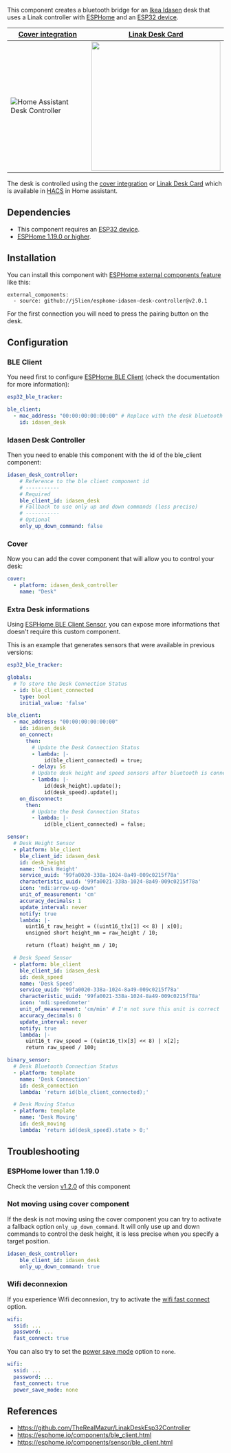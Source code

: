 This component creates a bluetooth bridge for an [Ikea Idasen](https://www.ikea.com/gb/en/p/idasen-desk-sit-stand-brown-dark-grey-s19280958/) desk that uses a Linak controller with [ESPHome](https://esphome.io) and an [ESP32 device](https://esphome.io/devices/esp32.html).

| [Cover integration](https://www.home-assistant.io/integrations/cover/) | [Linak Desk Card](https://github.com/IhorSyerkov/linak-desk-card)                                                              |
| ---------------------------------------------------------------------- | ------------------------------------------------------------------------------------------------------------------------------ |
| ![Home Assistant Desk Controller](ha-desk-controller.png)              | <img src="https://user-images.githubusercontent.com/9998984/107797805-a3a6c800-6d5b-11eb-863a-56ae0343995c.png" width="300" /> |

The desk is controlled using the [cover integration](https://www.home-assistant.io/integrations/cover/) or [Linak Desk Card](https://github.com/IhorSyerkov/linak-desk-card) which is available in [HACS](https://hacs.xyz) in Home assistant.

## Dependencies

* This component requires an [ESP32 device](https://esphome.io/devices/esp32.html).
* [ESPHome 1.19.0 or higher](https://github.com/esphome/esphome/releases).

## Installation

You can install this component with [ESPHome external components feature](https://esphome.io/components/external_components.html) like this:
```
external_components:
  - source: github://j5lien/esphome-idasen-desk-controller@v2.0.1
```

For the first connection you will need to press the pairing button on the desk.

## Configuration

### BLE Client

You need first to configure [ESPHome BLE Client](https://esphome.io/components/ble_client.html) (check the documentation for more information):

```yaml
esp32_ble_tracker:

ble_client:
  - mac_address: "00:00:00:00:00:00" # Replace with the desk bluetooth mac address
    id: idasen_desk
```

### Idasen Desk Controller

Then you need to enable this component with the id of the ble_client component:

```yaml
idasen_desk_controller:
    # Reference to the ble client component id
    # -----------
    # Required
    ble_client_id: idasen_desk
    # Fallback to use only up and down commands (less precise)
    # -----------
    # Optional
    only_up_down_command: false
```

### Cover

Now you can add the cover component that will allow you to control your desk:

```yaml
cover:
  - platform: idasen_desk_controller
    name: "Desk"
```

### Extra Desk informations

Using [ESPHome BLE Client Sensor](https://esphome.io/components/sensor/ble_client.html), you can expose more informations that doesn't require this custom component.

This is an example that generates sensors that were available in previous versions:

```yaml
esp32_ble_tracker:

globals:
  # To store the Desk Connection Status
  - id: ble_client_connected
    type: bool
    initial_value: 'false'

ble_client:
  - mac_address: "00:00:00:00:00:00"
    id: idasen_desk
    on_connect:
      then:
        # Update the Desk Connection Status
        - lambda: |-
            id(ble_client_connected) = true;
        - delay: 5s
        # Update desk height and speed sensors after bluetooth is connected
        - lambda: |-
            id(desk_height).update();
            id(desk_speed).update();
    on_disconnect:
      then:
        # Update the Desk Connection Status
        - lambda: |-
            id(ble_client_connected) = false;

sensor:
  # Desk Height Sensor
  - platform: ble_client
    ble_client_id: idasen_desk
    id: desk_height
    name: 'Desk Height'
    service_uuid: '99fa0020-338a-1024-8a49-009c0215f78a'
    characteristic_uuid: '99fa0021-338a-1024-8a49-009c0215f78a'
    icon: 'mdi:arrow-up-down'
    unit_of_measurement: 'cm'
    accuracy_decimals: 1
    update_interval: never
    notify: true
    lambda: |-
      uint16_t raw_height = ((uint16_t)x[1] << 8) | x[0];
      unsigned short height_mm = raw_height / 10;

      return (float) height_mm / 10;

  # Desk Speed Sensor
  - platform: ble_client
    ble_client_id: idasen_desk
    id: desk_speed
    name: 'Desk Speed'
    service_uuid: '99fa0020-338a-1024-8a49-009c0215f78a'
    characteristic_uuid: '99fa0021-338a-1024-8a49-009c0215f78a'
    icon: 'mdi:speedometer'
    unit_of_measurement: 'cm/min' # I'm not sure this unit is correct
    accuracy_decimals: 0
    update_interval: never
    notify: true
    lambda: |-
      uint16_t raw_speed = ((uint16_t)x[3] << 8) | x[2];
      return raw_speed / 100;

binary_sensor:
  # Desk Bluetooth Connection Status
  - platform: template
    name: 'Desk Connection'
    id: desk_connection
    lambda: 'return id(ble_client_connected);'

  # Desk Moving Status
  - platform: template
    name: 'Desk Moving'
    id: desk_moving
    lambda: 'return id(desk_speed).state > 0;'
```

## Troubleshooting

### ESPHome lower than 1.19.0

Check the version [v1.2.0](https://github.com/j5lien/esphome-idasen-desk-controller/releases/tag/v1.2.0) of this component

### Not moving using cover component

If the desk is not moving using the cover component you can try to activate a fallback option `only_up_down_command`. It will only use up and down commands to control the desk height, it is less precise when you specify a target position.

```yaml
idasen_desk_controller:
    ble_client_id: idasen_desk
    only_up_down_command: true
```

### Wifi deconnexion

If you experience Wifi deconnexion, try to activate the [wifi fast connect](https://esphome.io/components/wifi.html) option.
```yaml
wifi:
  ssid: ...
  password: ...
  fast_connect: true
```

You can also try to set the [power save mode](https://esphome.io/components/wifi.html?highlight=wifi#power-save-mode) option to `none`.
```yaml
wifi:
  ssid: ...
  password: ...
  fast_connect: true
  power_save_mode: none
```

## References

* https://github.com/TheRealMazur/LinakDeskEsp32Controller
* https://esphome.io/components/ble_client.html
* https://esphome.io/components/sensor/ble_client.html
